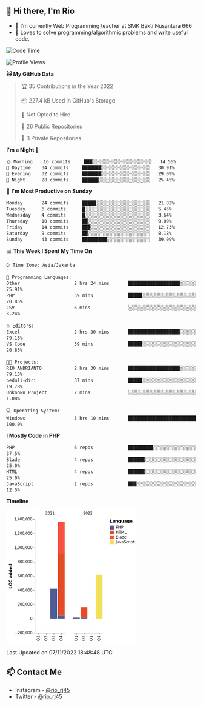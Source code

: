 ## 👋 Hi there, I'm Rio 

-  🔭 I’m currently Web Programming teacher at SMK Bakti Nusantara 666
-  💬 Loves to solve programming/algorithmic problems and write useful code.

<!--START_SECTION:waka-->
![Code Time](http://img.shields.io/badge/Code%20Time-685%20hrs%2021%20mins-blue)

![Profile Views](http://img.shields.io/badge/Profile%20Views-4-blue)

**🐱 My GitHub Data** 

> 🏆 35 Contributions in the Year 2022
 > 
> 📦 227.4 kB Used in GitHub's Storage 
 > 
> 🚫 Not Opted to Hire
 > 
> 📜 26 Public Repositories 
 > 
> 🔑 3 Private Repositories  
 > 
**I'm a Night 🦉** 

```text
🌞 Morning    16 commits     ███░░░░░░░░░░░░░░░░░░░░░░   14.55% 
🌆 Daytime    34 commits     ███████░░░░░░░░░░░░░░░░░░   30.91% 
🌃 Evening    32 commits     ███████░░░░░░░░░░░░░░░░░░   29.09% 
🌙 Night      28 commits     ██████░░░░░░░░░░░░░░░░░░░   25.45%

```
📅 **I'm Most Productive on Sunday** 

```text
Monday       24 commits     █████░░░░░░░░░░░░░░░░░░░░   21.82% 
Tuesday      6 commits      █░░░░░░░░░░░░░░░░░░░░░░░░   5.45% 
Wednesday    4 commits      █░░░░░░░░░░░░░░░░░░░░░░░░   3.64% 
Thursday     10 commits     ██░░░░░░░░░░░░░░░░░░░░░░░   9.09% 
Friday       14 commits     ███░░░░░░░░░░░░░░░░░░░░░░   12.73% 
Saturday     9 commits      ██░░░░░░░░░░░░░░░░░░░░░░░   8.18% 
Sunday       43 commits     █████████░░░░░░░░░░░░░░░░   39.09%

```


📊 **This Week I Spent My Time On** 

```text
⌚︎ Time Zone: Asia/Jakarta

💬 Programming Languages: 
Other                    2 hrs 24 mins       ███████████████████░░░░░░   75.91% 
PHP                      39 mins             █████░░░░░░░░░░░░░░░░░░░░   20.85% 
CSV                      6 mins              ░░░░░░░░░░░░░░░░░░░░░░░░░   3.24%

🔥 Editors: 
Excel                    2 hrs 30 mins       ███████████████████░░░░░░   79.15% 
VS Code                  39 mins             █████░░░░░░░░░░░░░░░░░░░░   20.85%

🐱‍💻 Projects: 
RIO ANDRIANTO            2 hrs 30 mins       ███████████████████░░░░░░   79.15% 
peduli-diri              37 mins             █████░░░░░░░░░░░░░░░░░░░░   19.78% 
Unknown Project          2 mins              ░░░░░░░░░░░░░░░░░░░░░░░░░   1.08%

💻 Operating System: 
Windows                  3 hrs 10 mins       █████████████████████████   100.0%

```

**I Mostly Code in PHP** 

```text
PHP                      6 repos             █████████░░░░░░░░░░░░░░░░   37.5% 
Blade                    4 repos             ██████░░░░░░░░░░░░░░░░░░░   25.0% 
HTML                     4 repos             ██████░░░░░░░░░░░░░░░░░░░   25.0% 
JavaScript               2 repos             ███░░░░░░░░░░░░░░░░░░░░░░   12.5%

```


**Timeline**

![Chart not found](https://raw.githubusercontent.com/neushepa/neushepa/main/charts/bar_graph.png) 


 Last Updated on 07/11/2022 18:48:48 UTC
<!--END_SECTION:waka-->

## 📫 Contact Me
- Instagram - [@rio_rj45](https://www.instagram.com/rio_rj45/)
- Twitter - [@rio_rj45](https://twitter.com/rio_rj45)
